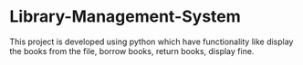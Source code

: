 # Library-Management-System
This project is developed using python which have functionality like display the books from the file, borrow books, return books, display fine.
